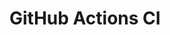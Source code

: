 # GitHub Actions CI






























































































































































































































































































































































































































































































































































































































































































































































































































































































































































































































































































































































































































































































































































































































































































































































































































































































































































































































































































































































































































































































































































































































































































































































































































































































































































































































































































































































































































































































































































































































































































































































































































































































































